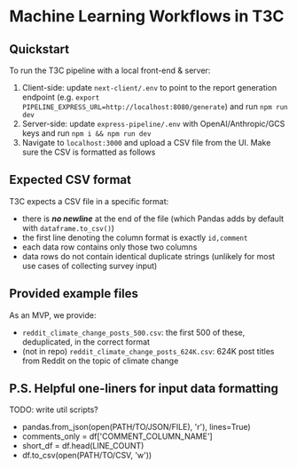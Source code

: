 # Machine Learning Workflows in T3C

## Quickstart

To run the T3C pipeline with a local front-end & server:
1. Client-side: update `next-client/.env` to point to the report generation endpoint (e.g. `export PIPELINE_EXPRESS_URL=http://localhost:8080/generate`) and run `npm run dev`
2. Server-side: update `express-pipeline/.env` with OpenAI/Anthropic/GCS keys and run `npm i && npm run dev`
3. Navigate to `localhost:3000` and upload a CSV file from the UI. Make sure the CSV is formatted as follows 

## Expected CSV format

T3C expects a CSV file in a specific format:
* there is ***no newline*** at the end of the file (which Pandas adds by default with `dataframe.to_csv()`)
* the first line denoting the column format is exactly `id,comment`
* each data row contains only those two columns
* data rows do not contain identical duplicate strings (unlikely for most use cases of collecting survey input)

## Provided example files

As an MVP, we provide:
* `reddit_climate_change_posts_500.csv`: the first 500 of these, deduplicated, in the correct format
* (not in repo) `reddit_climate_change_posts_624K.csv`: 624K post titles from Reddit on the topic of climate change

## P.S. Helpful one-liners for input data formatting

TODO: write util scripts?

* pandas.from_json(open(PATH/TO/JSON/FILE), 'r'), lines=True)
* comments_only = df['COMMENT_COLUMN_NAME']
* short_df = df.head(LINE_COUNT)
* df.to_csv(open(PATH/TO/CSV, 'w'))

